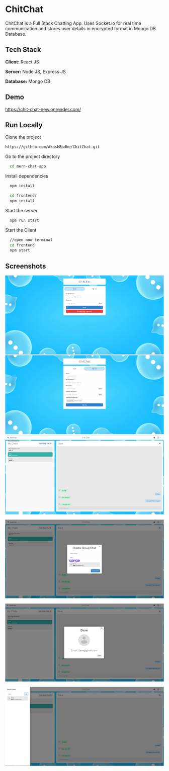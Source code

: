 
# ChitChat

ChitChat is a Full Stack Chatting App.
Uses Socket.io for real time communication and stores user details in encrypted format in Mongo DB Database.
## Tech Stack

**Client:** React JS

**Server:** Node JS, Express JS

**Database:** Mongo DB
  
## Demo

https://chit-chat-new.onrender.com/

## Run Locally

Clone the project

```bash
https://github.com/AkashBadhe/ChitChat.git
```

Go to the project directory

```bash
  cd mern-chat-app
```

Install dependencies

```bash
  npm install
```

```bash
  cd frontend/
  npm install
```

Start the server

```bash
  npm run start
```
Start the Client

```bash
  //open now terminal
  cd frontend
  npm start
```

## Screenshots
![Chat App](/Screens/Signin.JPG?raw=true "Chat Demo")
![Chat App](/Screens/Signup.JPG?raw=true "Chat Demo")
![Chat App](/Screens/ChatDemo.JPG?raw=true "Chat Demo")

![Group Chat Demo](/Screens/GroupChatDemo.JPG?raw=true "Group Chat Demo")

![Profile page](/Screens/Profile.JPG?raw=true "Profile Page")

![Search Demo](/Screens/Search.JPG?raw=true "Search Demo")


